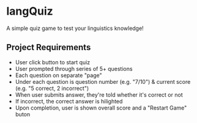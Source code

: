 # langQuiz

A simple quiz game to test your linguistics knowledge!

## Project Requirements

* User click button to start quiz
* User prompted through series of 5+ questions
* Each question on separate "page"
* Under each question is question number (e.g. "7/10") & current score (e.g. "5 correct, 2 incorrect")
* When user submits answer, they're told whether it's correct or not
* If incorrect, the correct answer is hilighted
* Upon completion, user is shown overall score and a "Restart Game" buton
